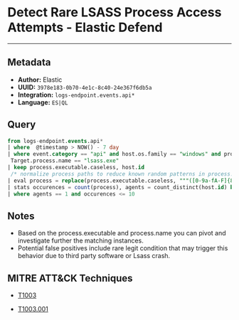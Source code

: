 # Detect Rare LSASS Process Access Attempts - Elastic Defend

---

## Metadata

- **Author:** Elastic
- **UUID:** `3978e183-0b70-4e1c-8c40-24e367f6db5a`
- **Integration:** `logs-endpoint.events.api*`
- **Language:** `ES|QL`

## Query

```sql
from logs-endpoint.events.api*
| where  @timestamp > NOW() - 7 day
| where event.category == "api" and host.os.family == "windows" and process.Ext.api.name in ("OpenProcess", "OpenThread", "ReadProcessMemory") and
 Target.process.name == "lsass.exe"
| keep process.executable.caseless, host.id
 /* normalize process paths to reduce known random patterns in process.executable */
| eval process = replace(process.executable.caseless, """([0-9a-fA-F]{8}-[0-9a-fA-F]{4}-[0-9a-fA-F]{4}-[0-9a-fA-F]{4}-[0-9a-fA-F]{12}|ns[a-z][A-Z0-9]{3,4}\.tmp|DX[A-Z0-9]{3,4}\.tmp|7z[A-Z0-9]{3,5}\.tmp|[0-9\.\-\_]{3,})""", "")
| stats occurences = count(process), agents = count_distinct(host.id) by process
| where agents == 1 and occurences <= 10
```

## Notes

- Based on the process.executable and process.name you can pivot and investigate further the matching instances.
- Potential false positives include rare legit condition that may trigger this behavior due to third party software or Lsass crash.
## MITRE ATT&CK Techniques

- [T1003](https://attack.mitre.org/techniques//T1003)

- [T1003.001](https://attack.mitre.org/techniques//T1003/001)
